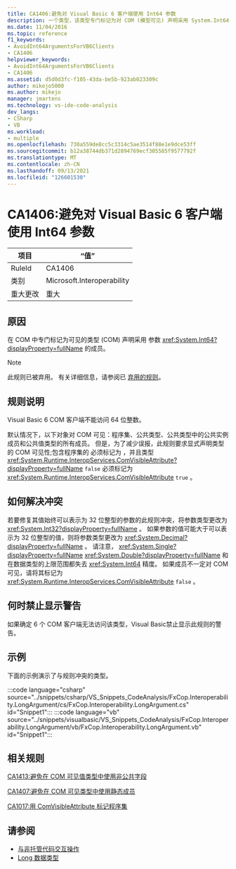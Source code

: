 ```yaml
---
title: CA1406:避免对 Visual Basic 6 客户端使用 Int64 参数
description: 一个类型，该类型专门标记为对 COM (模型可见) 声明采用 System.Int64 参数的成员。
ms.date: 11/04/2016
ms.topic: reference
f1_keywords:
- AvoidInt64ArgumentsForVB6Clients
- CA1406
helpviewer_keywords:
- AvoidInt64ArgumentsForVB6Clients
- CA1406
ms.assetid: d5d0d3fc-f105-43da-be5b-923ab023309c
author: mikejo5000
ms.author: mikejo
manager: jmartens
ms.technology: vs-ide-code-analysis
dev_langs:
- CSharp
- VB
ms.workload:
- multiple
ms.openlocfilehash: 730a559de8cc5c3314c5ae3514f88e1e9dce53ff
ms.sourcegitcommit: b12a38744db371d2894769ecf305585f9577792f
ms.translationtype: MT
ms.contentlocale: zh-CN
ms.lasthandoff: 09/13/2021
ms.locfileid: "126601530"
---
```

# <a name="ca1406-avoid-int64-arguments-for-visual-basic-6-clients"></a>CA1406:避免对 Visual Basic 6 客户端使用 Int64 参数

|项目|“值”|
|-|-|
|RuleId|CA1406|
|类别|Microsoft.Interoperability|
|重大更改|重大|

## <a name="cause"></a>原因
在 COM 中专门标记为可见的类型 (COM) 声明采用 参数 <xref:System.Int64?displayProperty=fullName> 的成员。

> [!NOTE]
> 此规则已被弃用。 有关详细信息，请参阅已 [弃用的规则](fxcop-unported-deprecated-rules.md)。

## <a name="rule-description"></a>规则说明
Visual Basic 6 COM 客户端不能访问 64 位整数。

默认情况下，以下对象对 COM 可见：程序集、公共类型、公共类型中的公共实例成员和公共值类型的所有成员。 但是，为了减少误报，此规则要求显式声明类型的 COM 可见性;包含程序集的 必须标记为 ，并且类型 <xref:System.Runtime.InteropServices.ComVisibleAttribute?displayProperty=fullName> `false` 必须标记为 <xref:System.Runtime.InteropServices.ComVisibleAttribute> `true` 。

## <a name="how-to-fix-violations"></a>如何解决冲突
若要修复其值始终可以表示为 32 位整型的参数的此规则冲突，将参数类型更改为 <xref:System.Int32?displayProperty=fullName> 。 如果参数的值可能大于可以表示为 32 位整型的值，则将参数类型更改为 <xref:System.Decimal?displayProperty=fullName> 。 请注意， <xref:System.Single?displayProperty=fullName> <xref:System.Double?displayProperty=fullName> 和 在数据类型的上限范围都失去 <xref:System.Int64> 精度。 如果成员不一定对 COM 可见，请将其标记为 <xref:System.Runtime.InteropServices.ComVisibleAttribute> `false` 。

## <a name="when-to-suppress-warnings"></a>何时禁止显示警告
如果确定 6 个 COM 客户端无法访问该类型，Visual Basic禁止显示此规则的警告。

## <a name="example"></a>示例
下面的示例演示了与规则冲突的类型。

:::code language="csharp" source="../snippets/csharp/VS_Snippets_CodeAnalysis/FxCop.Interoperability.LongArgument/cs/FxCop.Interoperability.LongArgument.cs" id="Snippet1":::
:::code language="vb" source="../snippets/visualbasic/VS_Snippets_CodeAnalysis/FxCop.Interoperability.LongArgument/vb/FxCop.Interoperability.LongArgument.vb" id="Snippet1":::

## <a name="related-rules"></a>相关规则
[CA1413:避免在 COM 可见值类型中使用非公共字段](../code-quality/ca1413.md)

[CA1407:避免在 COM 可见类型中使用静态成员](../code-quality/ca1407.md)

[CA1017:用 ComVisibleAttribute 标记程序集](/dotnet/fundamentals/code-analysis/quality-rules/ca1017)

## <a name="see-also"></a>请参阅

- [与非托管代码交互操作](/dotnet/framework/interop/index)
- [Long 数据类型](/dotnet/visual-basic/language-reference/data-types/long-data-type)
